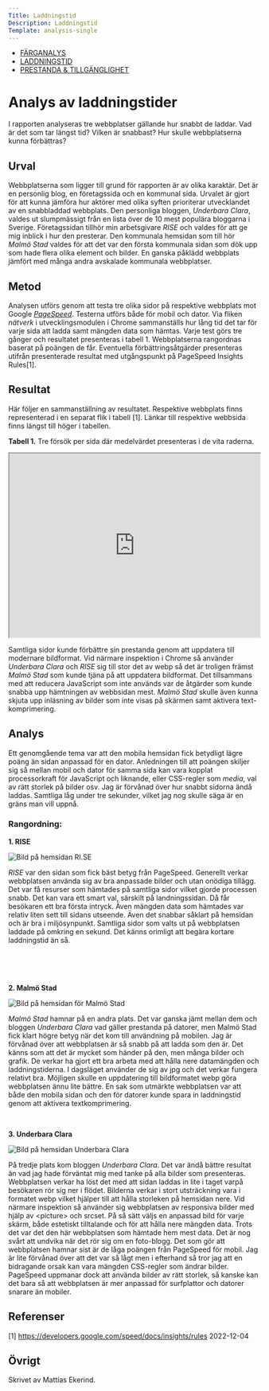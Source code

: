 ```yaml
---
Title: Laddningstid
Description: Laddningstid
Template: analysis-single
---
```


<div class="nav">
    <ul class="submenu">
        <li><a href="./01_colors">FÄRGANALYS</a></li>
        <li class="active"><a href="./02_load">LADDNINGSTID</a></li>
        <li><a href="./03_design_principles">PRESTANDA &amp; TILLGÄNGLIGHET</a></li>
    </ul>
</div>

# Analys av laddningstider

I rapporten analyseras tre webbplatser gällande hur snabbt de laddar. Vad är det som tar längst tid? Vilken är snabbast? Hur skulle webbplatserna kunna förbättras?

## Urval
Webbplatserna som ligger till grund för rapporten är av olika karaktär. Det är en personlig blog, en företagssida och en kommunal sida. Urvalet är gjort för att kunna jämföra hur aktörer med olika syften prioriterar utvecklandet av en snabbladdad webbplats. Den personliga bloggen, *Underbara Clara*, valdes ut slumpmässigt från en lista över de 10 mest populära bloggarna i Sverige. Företagssidan tillhör min arbetsgivare *RISE* och valdes för att ge mig inblick i hur den presterar. Den kommunala hemsidan som till hör *Malmö Stad* valdes för att det var den första kommunala sidan som dök upp som hade flera olika element och bilder. En ganska påklädd webbplats jämfört med många andra avskalade kommunala webbplatser.

## Metod

Analysen utförs genom att testa tre olika sidor på respektive webbplats mot Google [*PageSpeed*](https://pagespeed.web.dev/). Testerna utförs både för mobil och dator. Via fliken *nätverk* i utvecklingsmodulen i Chrome sammanställs hur lång tid det tar för varje sida att ladda samt mängden data som hämtas. Varje test görs tre gånger och resultatet presenteras i tabell 1. Webbplatserna rangordnas baserat på poängen de får. Eventuella förbättringsåtgärder presenteras utifrån presenterade resultat med utgångspunkt på PageSpeed Insights Rules[1].

## Resultat

Här följer en sammanställning av resultatet. Respektive webbplats finns representerad i en separat flik i tabell [1]. Länkar till respektive webbsida finns längst till höger i tabellen.  

**Tabell 1.** Tre försök per sida där medelvärdet presenteras i de vita raderna.
<iframe width=100% height=370px src="https://docs.google.com/spreadsheets/d/e/2PACX-1vRnFG3HBoB1pJjcMKhWzt1wZfvt48vaL1Afh5pykFQouZjRhtYK1kqwudNfZ6TDydkHki6hMW0JSsSo/pubhtml?widget=true&amp;headers=false"></iframe>

Samtliga sidor kunde förbättre sin prestanda genom att uppdatera till modernare bildformat. Vid närmare inspektion i Chrome så använder *Underbara Clara* och *RISE* sig till stor det av webp så det är troligen främst *Malmö Stad* som kunde tjäna på att uppdatera bildformat. Det tillsammans med att reducera JavaScript som inte används var de åtgärder som kunde snabba upp hämtningen av webbsidan mest. *Malmö Stad* skulle även kunna skjuta upp inläsning av bilder som inte visas på skärmen samt aktivera text-komprimering.

## Analys

Ett genomgående tema var att den mobila hemsidan fick betydligt lägre poäng än sidan anpassad för en dator. Anledningen till att poängen skiljer sig så mellan mobil och dator för samma sida kan vara kopplat processorkraft för JavaScript och liknande, eller CSS-regler som *media*, val av rätt storlek på bilder osv. Jag är förvånad över hur snabbt sidorna ändå laddas. Samtliga låg under tre sekunder, vilket jag nog skulle säga är en gräns man vill uppnå.

### Rangordning:

**1. RISE**

![Bild på hemsidan RI.SE](%base_url%/image/rise.png?width=30%&save-as=jpg)

*RISE* var den sidan som fick bäst betyg från PageSpeed. Generellt verkar webbplatsen använda sig av bra anpassade bilder och utan onödiga tillägg. Det var få resurser som hämtades på samtliga sidor vilket gjorde processen snabb. Det kan vara ett smart val, särskilt på landningssidan. Då får besökaren ett bra första intryck. Även mängden data som hämtades var relativ liten sett till sidans utseende. Även det snabbar såklart på hemsidan och är bra i miljösynpunkt. Samtliga sidor som valts ut på webbplatsen laddade på omkring en sekund. Det känns orimligt att begära kortare laddningstid än så.  

<br>
<br>
<br>

**2. Malmö Stad**

![Bild på hemsidan för Malmö Stad](%base_url%/image/malmostad.png?width=40%&save-as=jpg)

*Malmö Stad* hamnar på en andra plats. Det var ganska jämt mellan dem och bloggen *Underbara Clara* vad gäller prestanda på datorer, men Malmö Stad fick klart högre betyg när det kom till användning på mobilen. Jag är förvånad över att webbplatsen är så snabb på att ladda som den är. Det känns som att det är mycket som händer på den, men många bilder och grafik. De verkar ha gjort ett bra arbeta med att hålla nere datamängden och laddningstiderna. I dagsläget använder de sig av jpg och det verkar fungera relativt bra. Möjligen skulle en uppdatering till bildformatet webp göra webbplatsen ännu lite bättre. En sak som utmärkte webbplatsen var att både den mobila sidan och den för datorer kunde spara in laddningstid genom att aktivera textkomprimering.

<br>

**3. Underbara Clara**

![Bild på hemsidan Underbara Clara](%base_url%/image/underbaraclara.png?save-as=jpg)

På tredje plats kom bloggen *Underbara Clara*. Det var ändå bättre resultat än vad jag hade förväntat mig med tanke på alla bilder som presenteras. Webbplatsen verkar ha löst det med att sidan laddas in lite i taget varpå besökaren rör sig ner i flödet. Bilderna verkar i stort utsträckning vara i formatet webp vilket hjälper till att hålla storleken på hemsidan nere. Vid närmare inspektion så använder sig webbplatsen av responsiva bilder med hjälp av &lt;picture&gt; och srcset. På så sätt väljs en anpassad bild för varje skärm, både estetiskt tilltalande och för att hålla nere mängden data. Trots det var det den här webbplatsen som hämtade hem mest data. Det är nog svårt att undvika när det rör sig om en foto-blogg. Det som gör att webbplatsen hamnar sist är de låga poängen från PageSpeed för mobil. Jag är lite förvånad över att det var så lågt men i efterhand så tror jag att en bidragande orsak kan vara mängden CSS-regler som ändrar bilder. PageSpeed uppmanar dock att använda bilder av rätt storlek, så kanske kan det bara så att webbplatsen är mer anpassad för surfplattor och datorer snarare än mobiler.

## Referenser

[1] https://developers.google.com/speed/docs/insights/rules 2022-12-04

## Övrigt

Skrivet av Mattias Ekerind.
